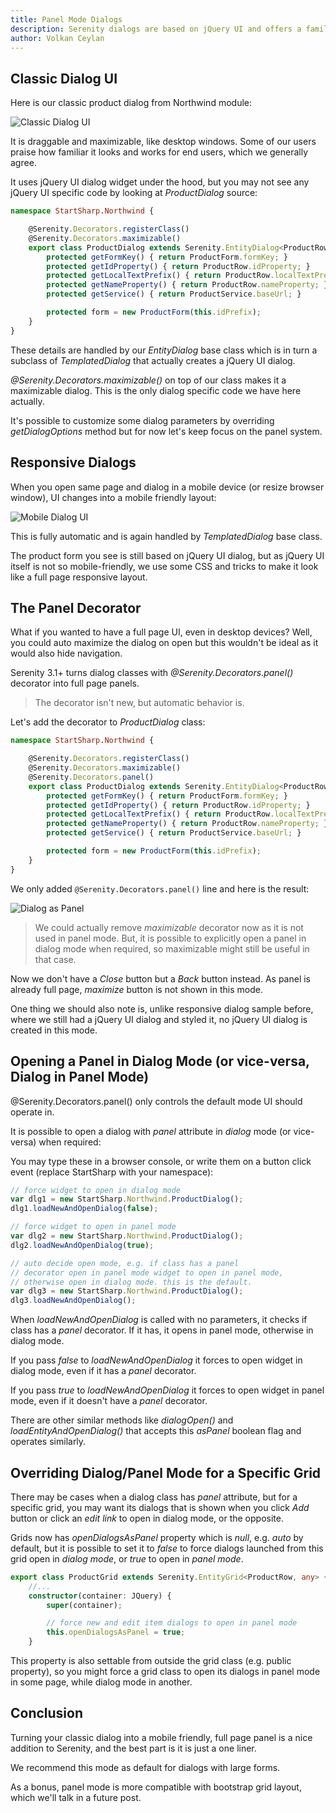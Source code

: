 ```yaml
---
title: Panel Mode Dialogs
description: Serenity dialogs are based on jQuery UI and offers a familiar desktop like experience. They automatically degrade into a full page UI in mobile devices. There might be cases where you'd desire such full page UI (e.g. panels) also in a desktop environment. We had a panel decorator and a related sample to allow this, but it required some manual work.
author: Volkan Ceylan
---
```


## Classic Dialog UI

Here is our classic product dialog from Northwind module:

![Classic Dialog UI](img/2017-11-29/product-dialog-ui.png)

It is draggable and maximizable, like desktop windows. Some of our users praise how familiar it looks and works for end users, which we generally agree.

It uses jQuery UI dialog widget under the hood, but you may not see any jQuery UI specific code by looking at *ProductDialog* source:

```ts
namespace StartSharp.Northwind {

    @Serenity.Decorators.registerClass()
    @Serenity.Decorators.maximizable()
    export class ProductDialog extends Serenity.EntityDialog<ProductRow, any> {
        protected getFormKey() { return ProductForm.formKey; }
        protected getIdProperty() { return ProductRow.idProperty; }
        protected getLocalTextPrefix() { return ProductRow.localTextPrefix; }
        protected getNameProperty() { return ProductRow.nameProperty; }
        protected getService() { return ProductService.baseUrl; }

        protected form = new ProductForm(this.idPrefix);
    }
}
```

These details are handled by our *EntityDialog* base class which is in turn a subclass of *TemplatedDialog* that actually creates a jQuery UI dialog. 

*@Serenity.Decorators.maximizable()* on top of our class makes it a maximizable dialog. This is the only dialog specific code we have here actually.

It's possible to customize some dialog parameters by overriding *getDialogOptions* method but for now let's keep focus on the panel system.

## Responsive Dialogs

When you open same page and dialog in a mobile device (or resize browser window), UI changes into a mobile friendly layout:

![Mobile Dialog UI](img/2017-11-29/product-dialog-mobile.png)

This is fully automatic and is again handled by *TemplatedDialog* base class.

The product form you see is still based on jQuery UI dialog, but as jQuery UI itself is not so mobile-friendly, we use some CSS and tricks to make it look like a full page responsive layout.

## The Panel Decorator

What if you wanted to have a full page UI, even in desktop devices? Well, you could auto maximize the dialog on open but this wouldn't be ideal as it would also hide navigation.

Serenity 3.1+ turns dialog classes with *@Serenity.Decorators.panel()* decorator into full page panels.

> The decorator isn't new, but automatic behavior is.

Let's add the decorator to *ProductDialog* class:

```ts
namespace StartSharp.Northwind {

    @Serenity.Decorators.registerClass()
    @Serenity.Decorators.maximizable()
    @Serenity.Decorators.panel()
    export class ProductDialog extends Serenity.EntityDialog<ProductRow, any> {
        protected getFormKey() { return ProductForm.formKey; }
        protected getIdProperty() { return ProductRow.idProperty; }
        protected getLocalTextPrefix() { return ProductRow.localTextPrefix; }
        protected getNameProperty() { return ProductRow.nameProperty; }
        protected getService() { return ProductService.baseUrl; }

        protected form = new ProductForm(this.idPrefix);
    }
}
```

We only added `@Serenity.Decorators.panel()` line and here is the result:

![Dialog as Panel](img/2017-11-29/product-dialog-as-panel.png)

> We could actually remove *maximizable* decorator now as it is not used in panel mode. But, it is possible to explicitly open a panel in dialog mode when required, so maximizable might still be useful in that case.

Now we don't have a *Close* button but a *Back* button instead. As panel is already full page, *maximize* button is not shown in this mode.

One thing we should also note is, unlike responsive dialog sample before, where we still had a jQuery UI dialog and styled it, no jQuery UI dialog is created in this mode.

## Opening a Panel in Dialog Mode (or vice-versa, Dialog in Panel Mode)

@Serenity.Decorators.panel() only controls the default mode UI should operate in.

It is possible to open a dialog with *panel* attribute in *dialog* mode (or vice-versa) when required:

You may type these in a browser console, or write them on a button click event (replace StartSharp with your namespace):

```ts
// force widget to open in dialog mode
var dlg1 = new StartSharp.Northwind.ProductDialog();
dlg1.loadNewAndOpenDialog(false);

// force widget to open in panel mode
var dlg2 = new StartSharp.Northwind.ProductDialog();
dlg2.loadNewAndOpenDialog(true);

// auto decide open mode, e.g. if class has a panel 
// decorator open in panel mode widget to open in panel mode,
// otherwise open in dialog mode. this is the default.
var dlg3 = new StartSharp.Northwind.ProductDialog();
dlg3.loadNewAndOpenDialog();
```

When *loadNewAndOpenDialog* is called with no parameters, it checks if class has a *panel* decorator. If it has, it opens in panel mode, otherwise in dialog mode.

If you pass *false* to *loadNewAndOpenDialog* it forces to open widget in dialog mode, even if it has a *panel* decorator.

If you pass *true* to *loadNewAndOpenDialog* it forces to open widget in panel mode, even if it doesn't have a *panel* decorator.

There are other similar methods like *dialogOpen()* and *loadEntityAndOpenDialog()* that accepts this *asPanel* boolean flag and operates similarly.

## Overriding Dialog/Panel Mode for a Specific Grid

There may be cases when a dialog class has *panel* attribute, but for a specific grid, you may want its dialogs that is shown when you click *Add* button or click an *edit link* to open in dialog mode, or the opposite.

Grids now has *openDialogsAsPanel* property which is *null*, e.g. *auto* by default, but it is possible to set it to *false* to force dialogs launched from this grid open in *dialog mode*, or *true* to open in *panel mode*.

```ts
export class ProductGrid extends Serenity.EntityGrid<ProductRow, any> {
    //...
    constructor(container: JQuery) {
        super(container);

        // force new and edit item dialogs to open in panel mode
        this.openDialogsAsPanel = true;
    }
```

This property is also settable from outside the grid class (e.g. public property), so you might force a grid class to open its dialogs in panel mode in some page, while dialog mode in another.

## Conclusion

Turning your classic dialog into a mobile friendly, full page panel is a nice addition to Serenity, and the best part is it is just a one liner. 

We recommend this mode as default for dialogs with large forms. 

As a bonus, panel mode is more compatible with bootstrap grid layout, which we'll talk in a future post.